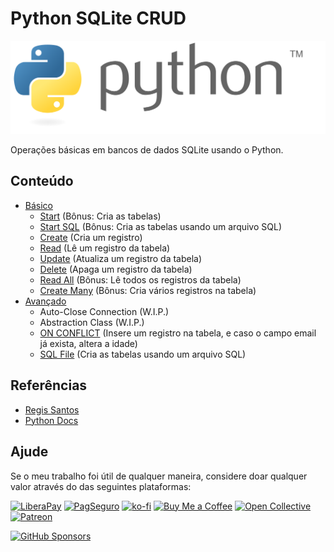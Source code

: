 # Python SQLite CRUD

<p align="center">
  <img src="./assets/python.svg" />
</p>

Operações básicas em bancos de dados SQLite usando o Python.

## Conteúdo

* [Básico](https://github.com/sistematico/python-sqlite-crud/tree/main/basico)
    * [Start](https://github.com/sistematico/python-sqlite-crud/blob/main/basico/start.py) (Bônus: Cria as tabelas)
    * [Start SQL](https://github.com/sistematico/python-sqlite-crud/blob/main/basico/create.py) (Bônus: Cria as tabelas usando um arquivo SQL)
    * [Create](https://github.com/sistematico/python-sqlite-crud/blob/main/basico/create.py) (Cria um registro)
    * [Read](https://github.com/sistematico/python-sqlite-crud/blob/main/basico/read.py) (Lê um registro da tabela)
    * [Update](https://github.com/sistematico/python-sqlite-crud/blob/main/basico/update.py) (Atualiza um registro da tabela)
    * [Delete](https://github.com/sistematico/python-sqlite-crud/blob/main/basico/delete.py) (Apaga um registro da tabela)
    * [Read All](https://github.com/sistematico/python-sqlite-crud/blob/main/basico/read_all.py) (Bônus: Lê todos os registros da tabela)
    * [Create Many](https://github.com/sistematico/python-sqlite-crud/blob/main/basico/createmany.py) (Bônus: Cria vários registros na tabela)
* [Avançado](https://github.com/sistematico/python-sqlite-crud/tree/main/avancado)
    * Auto-Close Connection (W.I.P.)
    * Abstraction Class (W.I.P.)
    * [ON CONFLICT](https://github.com/sistematico/python-sqlite-crud/blob/main/avancado/conflict.py) (Insere um registro na tabela, e caso o campo email já exista, altera a idade)
    * [SQL File](https://github.com/sistematico/python-sqlite-crud/blob/main/avancado/sqlfile.py) (Cria as tabelas usando um arquivo SQL)

## Referências

* [Regis Santos](https://github.com/rg3915)
* [Python Docs](https://docs.python.org/3/library/sqlite3.html)

## Ajude

Se o meu trabalho foi útil de qualquer maneira, considere doar qualquer valor através do das seguintes plataformas:

[![LiberaPay](https://img.shields.io/badge/LiberaPay-gray?logo=liberapay&logoColor=white&style=flat-square)](https://liberapay.com/sistematico/donate) [![PagSeguro](https://img.shields.io/badge/PagSeguro-gray?logo=pagseguro&logoColor=white&style=flat-square)](https://pag.ae/bfxkQW) [![ko-fi](https://img.shields.io/badge/ko--fi-gray?logo=ko-fi&logoColor=white&style=flat-square)](https://ko-fi.com/K3K32RES9) [![Buy Me a Coffee](https://img.shields.io/badge/Buy_Me_a_Coffee-gray?logo=buy-me-a-coffee&logoColor=white&style=flat-square)](https://www.buymeacoffee.com/sistematico) [![Open Collective](https://img.shields.io/badge/Open_Collective-gray?logo=opencollective&logoColor=white&style=flat-square)](https://opencollective.com/sistematico) [![Patreon](https://img.shields.io/badge/Patreon-gray?logo=patreon&logoColor=white&style=flat-square)](https://patreon.com/sistematico)

[![GitHub Sponsors](https://img.shields.io/github/sponsors/sistematico?label=Github%20Sponsors)](https://github.com/sponsors/sistematico)